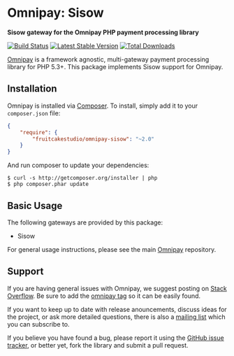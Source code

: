 # Omnipay: Sisow

**Sisow gateway for the Omnipay PHP payment processing library**

[![Build Status](https://travis-ci.org/fruitcakestudio/omnipay-sisow.png?branch=master)](https://travis-ci.org/fruitcakestudio/omnipay-sisow)
[![Latest Stable Version](https://poser.pugx.org/fruitcakestudio/omnipay-sisow/version.png)](https://packagist.org/packages/fruitcakestudio/omnipay-sisow)
[![Total Downloads](https://poser.pugx.org/fruitcakestudio/omnipay-sisow/d/total.png)](https://packagist.org/packages/fruitcakestudio/omnipay-sisow)

[Omnipay](https://github.com/omnipay/omnipay) is a framework agnostic, multi-gateway payment
processing library for PHP 5.3+. This package implements Sisow support for Omnipay.

## Installation

Omnipay is installed via [Composer](http://getcomposer.org/). To install, simply add it
to your `composer.json` file:

```json
{
    "require": {
        "fruitcakestudio/omnipay-sisow": "~2.0"
    }
}
```

And run composer to update your dependencies:

    $ curl -s http://getcomposer.org/installer | php
    $ php composer.phar update

## Basic Usage

The following gateways are provided by this package:

* Sisow

For general usage instructions, please see the main [Omnipay](https://github.com/omnipay/omnipay)
repository.

## Support

If you are having general issues with Omnipay, we suggest posting on
[Stack Overflow](http://stackoverflow.com/). Be sure to add the
[omnipay tag](http://stackoverflow.com/questions/tagged/omnipay) so it can be easily found.

If you want to keep up to date with release anouncements, discuss ideas for the project,
or ask more detailed questions, there is also a [mailing list](https://groups.google.com/forum/#!forum/omnipay) which
you can subscribe to.

If you believe you have found a bug, please report it using the [GitHub issue tracker](https://github.com/fruitcakestudio/omnipay-sisow/issues),
or better yet, fork the library and submit a pull request.
